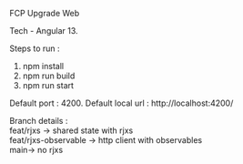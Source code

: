FCP Upgrade Web

Tech - Angular 13.

Steps to run :
1) npm install
2) npm run build
3) npm run start

Default port : 4200.
Default local url  : http://localhost:4200/

Branch details :   
feat/rjxs -> shared state with rjxs   
feat/rjxs-observable -> http client with observables   
main-> no rjxs

